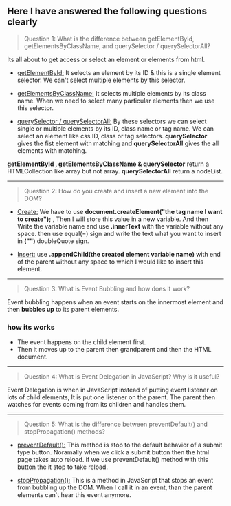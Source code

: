 ## Here I have answered the following questions clearly

> Question 1: What is the difference between getElementById, getElementsByClassName, and querySelector / querySelectorAll?

Its all about to get access or select an element or elements from html.

- [getElementById:]() It selects an element by its ID & this is a single element selector. We can't select multiple elements by this selector.

- [getElementsByClassName:]() It selects multiple elements by its class name. When we need to select many particular elements then we use this selector.

- [querySelector / querySelectorAll:]() By these selectors we can select single or multiple elements by its ID, class name or tag name. We can select an element like css ID, class or tag selectors. **querySelector** gives the fist element with matching and **querySelectorAll** gives the all elements with matching.

**getElementById , getElementsByClassName & querySelector** return a HTMLCollection like array but not array. **querySelectorAll** return a nodeList.

---

> Question 2: How do you create and insert a new element into the DOM?

- [Create:]() We have to use **document.createElement("the tag name I want to create");** , Then I will store this value in a new variable. And then Write the variable name and use **.innerText** with the variable without any space. then use equal(=) sign and write the text what you want to insert in **("")** doubleQuote sign.

- [Insert:]() use **.appendChild(the created element variable name)** with end of the parent without any space to which I would like to insert this element.

---

> Question 3: What is Event Bubbling and how does it work?

Event bubbling happens when an event starts on the innermost element and then **bubbles up** to its parent elements.

### how its works

- The event happens on the child element first.
- Then it moves up to the parent then grandparent and then the HTML document.

---

> Question 4: What is Event Delegation in JavaScript? Why is it useful?

Event Delegation is when in JavaScript instead of putting event listener on lots of child elements, It is put one listener on the parent. The parent then watches for events coming from its children and handles them.

---

> Question 5: What is the difference between preventDefault() and stopPropagation() methods?

- [preventDefault():]() This method is stop to the default behavior of a submit type button. Noramally when we click a submit button then the html page takes auto reload. if we use preventDefault() method with this button the it stop to take reload.

- [stopPropagation():]() This is a method in JavaScript that stops an event from bubbling up the DOM. When I call it in an event, than the parent elements can't hear this event anymore.
